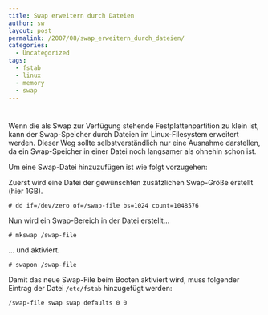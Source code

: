 ```yaml
---
title: Swap erweitern durch Dateien
author: sw
layout: post
permalink: /2007/08/swap_erweitern_durch_dateien/
categories:
  - Uncategorized
tags:
  - fstab
  - linux
  - memory
  - swap
---
```

# 

Wenn die als Swap zur Verfügung stehende Festplattenpartition zu klein ist, kann der Swap-Speicher durch Dateien im Linux-Filesystem erweitert werden. Dieser Weg sollte selbstverständlich nur eine Ausnahme darstellen, da ein Swap-Speicher in einer Datei noch langsamer als ohnehin schon ist.

Um eine Swap-Datei hinzuzufügen ist wie folgt vorzugehen:

Zuerst wird eine Datei der gewünschten zusätzlichen Swap-Größe erstellt (hier 1GB).

    # dd if=/dev/zero of=/swap-file bs=1024 count=1048576 

Nun wird ein Swap-Bereich in der Datei erstellt…

    # mkswap /swap-file 

… und aktiviert.

    # swapon /swap-file 

Damit das neue Swap-File beim Booten aktiviert wird, muss folgender Eintrag der Datei `/etc/fstab` hinzugefügt werden:

    /swap-file swap swap defaults 0 0
